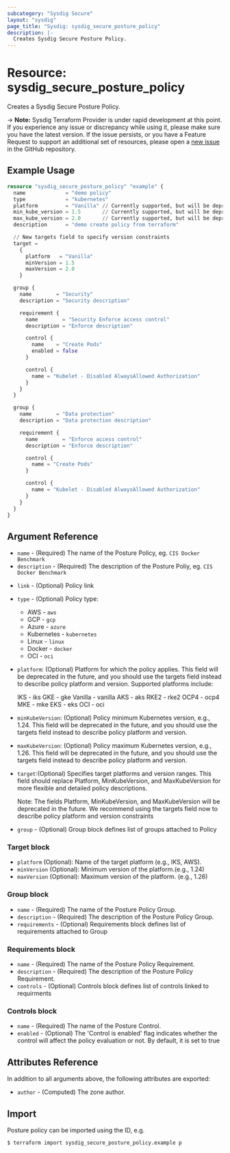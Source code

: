 ```yaml
---
subcategory: "Sysdig Secure"
layout: "sysdig"
page_title: "Sysdig: sysdig_secure_posture_policy"
description: |-
  Creates Sysdig Secure Posture Policy.
---
```


# Resource: sysdig_secure_posture_policy

Creates a Sysdig Secure Posture Policy.

-> **Note:** Sysdig Terraform Provider is under rapid development at this point. If you experience any issue or discrepancy while using it, please make sure you have the latest version. If the issue persists, or you have a Feature Request to support an additional set of resources, please open a [new issue](https://github.com/sysdiglabs/terraform-provider-sysdig/issues/new) in the GitHub repository.

## Example Usage

```terraform
resource "sysdig_secure_posture_policy" "example" {
  name             = "demo policy"
  type             = "kubernetes"
  platform         = "Vanilla" // Currently supported, but will be deprecated in the future
  min_kube_version = 1.5       // Currently supported, but will be deprecated in the future
  max_kube_version = 2.0       // Currently supported, but will be deprecated in the future
  description      = "demo create policy from terraform"

  // New targets field to specify version constraints
  target =
    {
      platform   = "Vanilla"
      minVersion = 1.5
      maxVersion = 2.0
    }

  group {
    name        = "Security"
    description = "Security description"

    requirement {
      name        = "Security Enforce access control"
      description = "Enforce description"

      control {
        name    = "Create Pods"
        enabled = false
      }

      control {
        name = "Kubelet - Disabled AlwaysAllowed Authorization"
      }
    }
  }

  group {
    name        = "Data protection"
    description = "Data protection description"

    requirement {
      name        = "Enforce access control"
      description = "Enforce description"

      control {
        name = "Create Pods"
      }

      control {
        name = "Kubelet - Disabled AlwaysAllowed Authorization"
      }
    }
  }
}

```

## Argument Reference

- `name` - (Required) The name of the Posture Policy, eg. `CIS Docker Benchmark`
- `description` - (Required) The description of the Posture Poliy,  eg. `CIS Docker Benchmark`
* `link` -  (Optional) Policy link
* `type` -  (Optional) Policy type:
  - AWS - `aws`
  - GCP - `gcp`
  - Azure - `azure`
  - Kubernetes - `kubernetes`
  - Linux - `linux`
  - Docker - `docker`
  - OCI - `oci`
 * `platform`: (Optional) Platform for which the policy applies. This field will be deprecated in the future, and you should use the targets field instead to describe policy platform and version. Supported platforms include:

    IKS - iks
    GKE - gke
    Vanilla - vanilla
    AKS - aks
    RKE2 - rke2
    OCP4 - ocp4
    MKE - mke
    EKS - eks
    OCI - oci

* `minKubeVersion`: (Optional) Policy minimum Kubernetes version, e.g., 1.24. This field will be deprecated in the future, and you should use the targets field instead to describe policy platform and version.

* `maxKubeVersion`: (Optional) Policy maximum Kubernetes version, e.g., 1.26. This field will be deprecated in the future, and you should use the targets field instead to describe policy platform and version.

* `target`:(Optional) Specifies target platforms and version ranges. This field should replace Platform, MinKubeVersion, and MaxKubeVersion for more flexible and detailed policy descriptions.

  Note: The fields Platform, MinKubeVersion, and MaxKubeVersion will be deprecated in the future. We recommend using the targets field now to describe policy platform and version constraints

* `group` - (Optional) Group block defines list of groups attached to Policy

### Target block
 - `platform` (Optional): Name of the target platform (e.g., IKS, AWS).
 - `minVersion` (Optional): Minimum version of the platform.(e.g., 1.24)
 - `maxVersion` (Optional): Maximum version of the platform. (e.g., 1.26)

### Group block
- `name` - (Required) The name of the Posture Policy Group.
- `description` - (Required) The description of the Posture Policy Group.
- `requirements` -  (Optional) Requirements block defines list of requirements attached to Group

### Requirements block
- `name` - (Required) The name of the Posture Policy Requirement.
- `description` - (Required) The description of the Posture Policy Requirement.
- `controls` -  (Optional) Controls block defines list of controls linked to requirments

### Controls block
- `name` - (Required) The name of the Posture Control.
- `enabled` - (Optional) The 'Control is enabled' flag indicates whether the control will affect the policy evaluation or not. By default, it is set to true

## Attributes Reference

In addition to all arguments above, the following attributes are exported:

- `author` - (Computed) The zone author.

## Import

Posture policy can be imported using the ID, e.g.

```
$ terraform import sysdig_secure_posture_policy.example p
```
